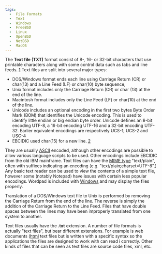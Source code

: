 ```yaml
---
tags:
  -  File Formats
  -  Text
  -  Windows
  -  FreeBSD
  -  Linux
  -  OpenBSD
  -  NetBSD
  -  MacOS
---
```

The **Text file (TXT)** format consist of 8-, 16- or 32-bit characters
that use printable characters along with some control data such as tabs
and line feeds. [1](http://en.wikipedia.org/wiki/Text_file) Text files
are split into several major types:

- DOS/Windows format ends each line using Carriage Return (CR) or
  char(13) and a Line Feed (LF) or char(10) byte sequence,
- Unix format includes only the Carriage Return (CR) or char (13) at the
  end of the line.
- Macintosh format includes only the Line Feed (LF) or char(10) at the
  end of the line.
- Unicode includes an optional encoding in the first two bytes Byte
  Order Mark (BOM) that identifies the Unicode encoding. This is used to
  identify little endian or big endian byte order. Unicode defines an
  8-bit encoding UTF-8, a 16-bit encoding UTF-16 and a 32-bit encoding
  UTF-32. Earlier equivalent encodings are respectively UCS-1, UCS-2 and
  USC-4
- EBCIDIC used char(15) for a new line.
  [2](http://en.wikipedia.org/wiki/EBCDIC)

They are usually [ASCII](ascii.md) encoded, although other
encodings are possible to allow various language scripts to be used.
Other encodings include EBCIDIC from the old IBM mainframe. Text files
can have the [MIME type](mime_type.md) "text/plain", often with
suffixes indicating an encoding (e.g. "text/plain;charset=UTF-8".) Any
basic text reader can be used to view the contents of a simple text
file, however some (notably Notepad) have issues with certain less
popular encodings. Wordpad is included with
[Windows](windows.md) and may display the files properly.

Translation of a DOS/Windows text file to Unix is performed by removing
the Carriage Return from the end of the line. The reverse is simply the
addition of the Carriage Return to the Line Feed. Files that have double
spaces between the lines may have been improperly translated from one
system to another.

Text files usually have the **.txt** extension. A number of file formats
is actually "text files", but bear different extensions. For example is
web documents ([html](html.md) text files but is written
with a specific syntax so the applications the files are designed to
work with can read i correctly. Other kinds of files that can be seen as
text files are source code files, xml, etc.

